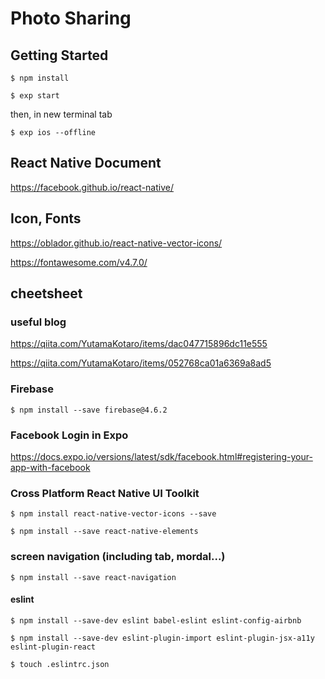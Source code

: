 # Photo Sharing

## Getting Started

    $ npm install

    $ exp start

then, in new terminal tab

    $ exp ios --offline

## React Native Document

<https://facebook.github.io/react-native/>

## Icon, Fonts

<https://oblador.github.io/react-native-vector-icons/>

<https://fontawesome.com/v4.7.0/>

## cheetsheet

### useful blog

<https://qiita.com/YutamaKotaro/items/dac047715896dc11e555>

<https://qiita.com/YutamaKotaro/items/052768ca01a6369a8ad5>

### Firebase

    $ npm install --save firebase@4.6.2

### Facebook Login in Expo

<https://docs.expo.io/versions/latest/sdk/facebook.html#registering-your-app-with-facebook>

### Cross Platform React Native UI Toolkit

    $ npm install react-native-vector-icons --save

    $ npm install --save react-native-elements

### screen navigation (including tab, mordal...)

    $ npm install --save react-navigation

#### eslint

    $ npm install --save-dev eslint babel-eslint eslint-config-airbnb

    $ npm install --save-dev eslint-plugin-import eslint-plugin-jsx-a11y eslint-plugin-react

    $ touch .eslintrc.json
